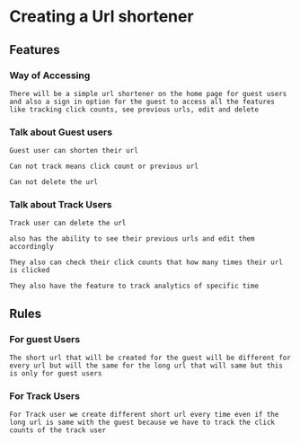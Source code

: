 
# Creating a Url shortener

## Features

### Way of Accessing

```
There will be a simple url shortener on the home page for guest users and also a sign in option for the guest to access all the features like tracking click counts, see previous urls, edit and delete

```

### Talk about Guest users

```
Guest user can shorten their url
```

```
Can not track means click count or previous url
```

```
Can not delete the url
```

### Talk about Track Users

```
Track user can delete the url
```

```
also has the ability to see their previous urls and edit them accordingly
```

```
They also can check their click counts that how many times their url is clicked
```

```
They also have the feature to track analytics of specific time
```

## Rules


### For guest Users
```
The short url that will be created for the guest will be different for every url but will the same for the long url that will same but this is only for guest users
```

### For Track Users
```
For Track user we create different short url every time even if the long url is same with the guest because we have to track the click counts of the track user
```